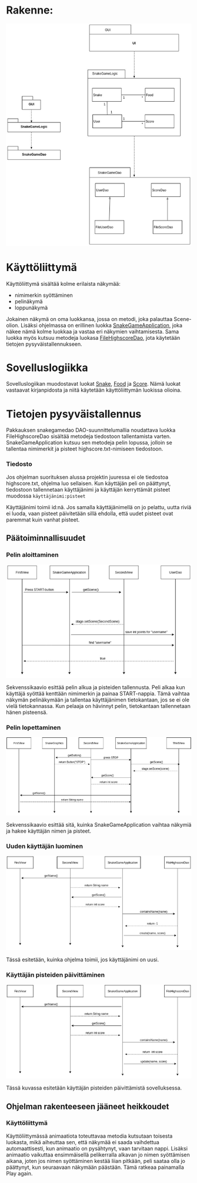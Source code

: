 # Rakenne:

![Kuva arkkitehtuurista](SnakeGameArchitecture.jpg) 

# Käyttöliittymä

Käyttöliittymä sisältää kolme erilaista näkymää: 
- nimimerkin syöttäminen
- pelinäkymä
- loppunäkymä

Jokainen näkymä on oma luokkansa, jossa on metodi, joka palauttaa Scene-olion. 
Lisäksi ohjelmassa on erillinen luokka [SnakeGameApplication](https://github.com/AnnaKuokkanen/SnakeGame/blob/master/SnakeGame/src/main/java/gui/SnakeGameApplication.java), 
joka näkee nämä kolme luokkaa ja vastaa 
eri näkymien vaihtamisesta. Sama luokka myös kutsuu metodeja luokasa 
[FileHighscoreDao](https://github.com/AnnaKuokkanen/SnakeGame/blob/master/SnakeGame/src/main/java/snakegamedao/FileHighscoreDao.java), 
jota käytetään tietojen pysyväistallennukseen. 

# Sovelluslogiikka

Sovelluslogiikan muodostavat luokat [Snake](https://github.com/AnnaKuokkanen/SnakeGame/blob/master/SnakeGame/src/main/java/snakegamelogic/Snake.java), 
[Food](https://github.com/AnnaKuokkanen/SnakeGame/blob/master/SnakeGame/src/main/java/snakegamelogic/Food.java) ja 
[Score](https://github.com/AnnaKuokkanen/SnakeGame/blob/master/SnakeGame/src/main/java/snakegamelogic/Score.java).
Nämä luokat vastaavat kirjanpidosta ja niitä käytetään käyttöliittymän luokissa 
olioina. 

# Tietojen pysyväistallennus

Pakkauksen snakegamedao DAO-suunnittelumallia noudattava luokka FileHighscoreDao 
sisältää metodeja tiedostoon tallentamista varten. SnakeGameApplication kutsuu 
sen metodeja pelin lopussa, jolloin se tallentaa nimimerkit ja pisteet highscore.txt-nimiseen tiedostoon. 

### Tiedosto

Jos ohjelman suorituksen alussa projektin juuressa ei ole tiedostoa highscore.txt, 
ohjelma luo sellaisen. Kun käyttäjän peli on päättynyt, tiedostoon tallennetaan 
käyttäjänimi ja käyttäjän kerryttämät pisteet muodossa 
`käyttäjänimi:pisteet`

Käyttäjänimi toimii id:nä. Jos samalla käyttäjänimellä on jo pelattu, uutta riviä 
ei luoda, vaan pisteet päivitetään sillä ehdolla, että uudet pisteet ovat paremmat
kuin vanhat pisteet. 

## Päätoiminnallisuudet
 
### Pelin aloittaminen

![Sekvenssikaavio](ots.jpg)

Sekvenssikaavio esittää pelin alkua ja pisteiden tallennusta. Peli alkaa kun käyttäjä syöttää kenttään nimimerkin ja painaa START-nappia. Tämä vaihtaa näkymän pelinäkymään ja tallentaa käyttäjänimen tietokantaan, jos se ei ole vielä tietokannassa. 
Kun pelaaja on hävinnyt pelin, tietokantaan tallennetaan hänen pisteensä. 

### Pelin lopettaminen

![Sekvenssikaavio](endgame.jpg)

Sekvenssikaavio esittää sitä, kuinka SnakeGameApplication vaihtaa näkymiä ja 
hakee käyttäjän nimen ja pisteet.

### Uuden käyttäjän luominen

![Sekvenssikaavio](newuser.jpg)

Tässä esitetään, kuinka ohjelma toimii, jos käyttäjänimi on uusi.

### Käyttäjän pisteiden päivittäminen 

![Sekvenssikaavio](update.jpg)

Tässä kuvassa esitetään käyttäjän pisteiden päivittämistä sovelluksessa.

## Ohjelman rakenteeseen jääneet heikkoudet

### Käyttöliittymä 

Käyttöliittymässä animaatiota toteuttavaa metodia kutsutaan toisesta luokasta,
mikä aiheuttaa sen, että näkymää ei saada vaihdettua automaattisesti, kun animaatio 
on pysähtynyt, vaan tarvitaan nappi. Lisäksi animaatio vaikuttaa ensimmäisellä 
pelikerralla alkavan jo nimen syöttämisen aikana, joten jos nimen syöttäminen
kestää liian pitkään, peli saataa olla jo päättynyt, kun seuraavaan näkymään päästään.
Tämä ratkeaa painamalla Play again. 
